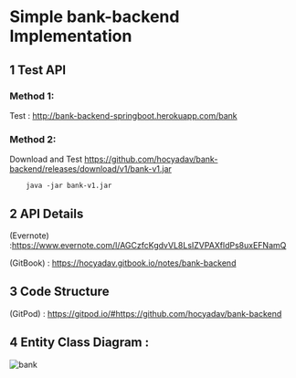 # Simple bank-backend Implementation

## 1 Test API
### Method 1:

Test : http://bank-backend-springboot.herokuapp.com/bank

### Method 2:

Download and Test
https://github.com/hocyadav/bank-backend/releases/download/v1/bank-v1.jar

        java -jar bank-v1.jar

## 2 API Details 
(Evernote) :https://www.evernote.com/l/AGCzfcKgdvVL8LsIZVPAXfldPs8uxEFNamQ

(GitBook) : https://hocyadav.gitbook.io/notes/bank-backend

## 3 Code Structure 
(GitPod) : https://gitpod.io/#https://github.com/hocyadav/bank-backend


## 4 Entity Class Diagram :


![bank](https://user-images.githubusercontent.com/56931032/85314179-ba4f9480-b4d6-11ea-87fb-309f14f03801.jpg)

